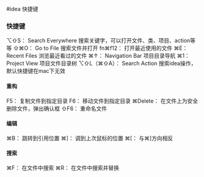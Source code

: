 #idea 快捷键

### 快捷键
⌥⇧S：   Search Everywhere 搜索关键字，可以打开文件、类、项目、action等等
⇧⌘O：   Go to File 搜索文件并打开
fn⌘f12： 打开最近使用的文件
⌘E：      Recent Files 浏览最近看过的文件
⌘↑：      Navigation Bar 项目目录导航
⌘1：      Project View 项目文件目录树
⌥⇧L（⌘⇧A）：    Search Action 搜索idea操作，默认快捷键在mac下无效

#### 重构
F5：      复制文件到指定目录
F6：      移动文件到指定目录
⌘Delete： 在文件上为安全删除文件，弹出确认框
⇧F6：     重命名文件

#### 编辑
⌘B：      跳转到引用位置
⌘]：      调到上次鼠标的位置
⌘[：      与⌘]方向相反

#### 搜索
⌘F： 在文件中搜索
⌘R： 在文件中搜索并替换